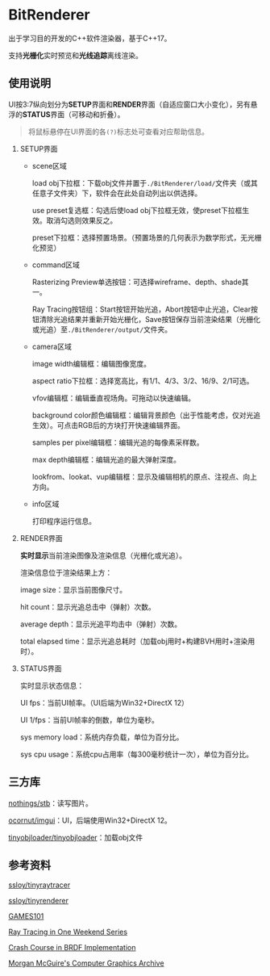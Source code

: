 # BitRenderer

出于学习目的开发的C++软件渲染器，基于C++17。

支持**光栅化**实时预览和**光线追踪**离线渲染。

## 使用说明

UI按3:7纵向划分为**SETUP**界面和**RENDER**界面（自适应窗口大小变化），另有悬浮的**STATUS**界面（可移动和折叠）。

> 将鼠标悬停在UI界面的各`(?)`标志处可查看对应帮助信息。

1. SETUP界面

   - scene区域

     load obj下拉框：下载obj文件并置于`./BitRenderer/load/`文件夹（或其任意子文件夹）下，软件会在此处自动列出以供选择。

     use preset复选框：勾选后使load obj下拉框无效，使preset下拉框生效。取消勾选则效果反之。

     preset下拉框：选择预置场景。（预置场景的几何表示为数学形式，无光栅化预览）

   - command区域

     Rasterizing Preview单选按钮：可选择wireframe、depth、shade其一。

     Ray Tracing按钮组：Start按钮开始光追，Abort按钮中止光追，Clear按钮清除光追结果并重新开始光栅化，Save按钮保存当前渲染结果（光栅化或光追）至`./BitRenderer/output/`文件夹。

   - camera区域

     image width编辑框：编辑图像宽度。

     aspect ratio下拉框：选择宽高比，有1/1、4/3、3/2、16/9、2/1可选。

     vfov编辑框：编辑垂直视场角。可拖动以快速编辑。

     background color颜色编辑框：编辑背景颜色（出于性能考虑，仅对光追生效）。可点击RGB后的方块打开快速编辑界面。

     samples per pixel编辑框：编辑光追的每像素采样数。

     max depth编辑框：编辑光追的最大弹射深度。

     lookfrom、lookat、vup编辑框：显示及编辑相机的原点、注视点、向上方向。

   - info区域

     打印程序运行信息。

2. RENDER界面

   **实时显示**当前渲染图像及渲染信息（光栅化或光追）。

   渲染信息位于渲染结果上方：

   image size：显示当前图像尺寸。

   hit count：显示光追总击中（弹射）次数。

   average depth：显示光追平均击中（弹射）次数。

   total elapsed time：显示光追总耗时（加载obj用时+构建BVH用时+渲染用时）。

3. STATUS界面

   实时显示状态信息：

   UI fps：当前UI帧率。（UI后端为Win32+DirectX 12）

   UI 1/fps：当前UI帧率的倒数，单位为毫秒。

   sys memory load：系统内存负载，单位为百分比。

   sys cpu usage：系统cpu占用率（每300毫秒统计一次），单位为百分比。

## 三方库

[nothings/stb](https://github.com/nothings/stb)：读写图片。

[ocornut/imgui](https://github.com/ocornut/imgui)：UI，后端使用Win32+DirectX 12。

[tinyobjloader/tinyobjloader](https://github.com/tinyobjloader/tinyobjloader)：加载obj文件

## 参考资料

[ssloy/tinyraytracer](https://github.com/ssloy/tinyraytracer)

[ssloy/tinyrenderer](https://github.com/ssloy/tinyrenderer)

[GAMES101](https://games-cn.org/intro-graphics/)

[Ray Tracing in One Weekend Series](https://raytracing.github.io/)

[Crash Course in BRDF Implementation](https://boksajak.github.io/blog/BRDF)

[Morgan McGuire's Computer Graphics Archive](https://casual-effects.com/data/)

